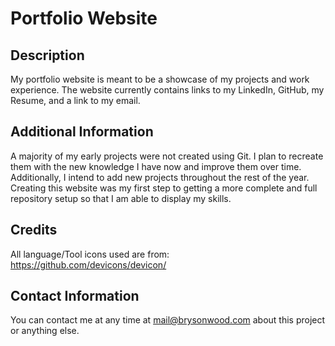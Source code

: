 # Portfolio Website

## Description
My portfolio website is meant to be a showcase of my projects and work experience. The website currently contains links to my LinkedIn, GitHub, my Resume, and a link to my email.

## Additional Information
A majority of my early projects were not created using Git. I plan to recreate them with the new knowledge I have now and improve them over time. Additionally, I intend to add new projects throughout the rest of the year. Creating this website was my first step to getting a more complete and full repository setup so that I am able to display my skills.

## Credits
All language/Tool icons used are from: https://github.com/devicons/devicon/

## Contact Information
You can contact me at any time at <a href="mailto:mail@brysonwood.com">mail@brysonwood.com</a> about this project or anything else.
